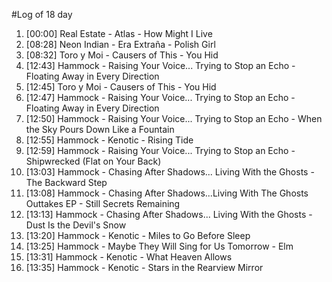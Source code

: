 #Log of 18 day

1. [00:00] Real Estate - Atlas - How Might I Live
1. [08:28] Neon Indian - Era Extraña - Polish Girl
1. [08:32] Toro y Moi - Causers of This - You Hid
1. [12:43] Hammock - Raising Your Voice... Trying to Stop an Echo - Floating Away in Every Direction
1. [12:45] Toro y Moi - Causers of This - You Hid
1. [12:47] Hammock - Raising Your Voice... Trying to Stop an Echo - Floating Away in Every Direction
1. [12:50] Hammock - Raising Your Voice... Trying to Stop an Echo - When the Sky Pours Down Like a Fountain
1. [12:55] Hammock - Kenotic - Rising Tide
1. [12:59] Hammock - Raising Your Voice... Trying to Stop an Echo - Shipwrecked (Flat on Your Back)
1. [13:03] Hammock - Chasing After Shadows... Living With the Ghosts - The Backward Step
1. [13:08] Hammock - Chasing After Shadows...Living With The Ghosts Outtakes EP - Still Secrets Remaining
1. [13:13] Hammock - Chasing After Shadows... Living With the Ghosts - Dust Is the Devil's Snow
1. [13:20] Hammock - Kenotic - Miles to Go Before Sleep
1. [13:25] Hammock - Maybe They Will Sing for Us Tomorrow - Elm
1. [13:31] Hammock - Kenotic - What Heaven Allows
1. [13:35] Hammock - Kenotic - Stars in the Rearview Mirror

